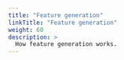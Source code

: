 ```yaml
---
title: "Feature generation"
linkTitle: "Feature generation"
weight: 60
description: >
  How feature generation works.
---
```




